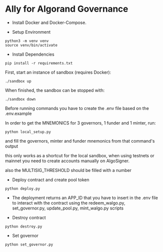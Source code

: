 # Ally for Algorand Governance

- Install Docker and Docker-Compose.

- Setup Environment

```
python3 -m venv venv
source venv/bin/activate
```

- Install Dependencies
```
pip install -r requirements.txt
```

First, start an instance of sandbox (requires Docker):

```
./sandbox up
```

When finished, the sandbox can be stopped with: 

```
./sandbox down
```

Before running commands you have to create the .env file based on the .env.example

In order to get the MNEMONICS for 3 governors, 1 funder and 1 minter, run:

```
python local_setup.py
```

and fill the governors, minter and funder mnemonics from that command's output

this only works as a shortcut for the local sandbox, when using testnets or mainnet
you need to create accounts manually on AlgoSigner.

also the MULTISIG_THRESHOLD should be filled with a number

- Deploy contract and create pool token

```
python deploy.py
```

- The deployment returns an APP_ID that you have to insert in the .env file to interact with the contract
using the redeem_walgo.py, set_governor.py, update_pool.py, mint_walgo.py scripts 


- Destroy contract

```
python destroy.py
```

- Set governor 

```
python set_governor.py
```